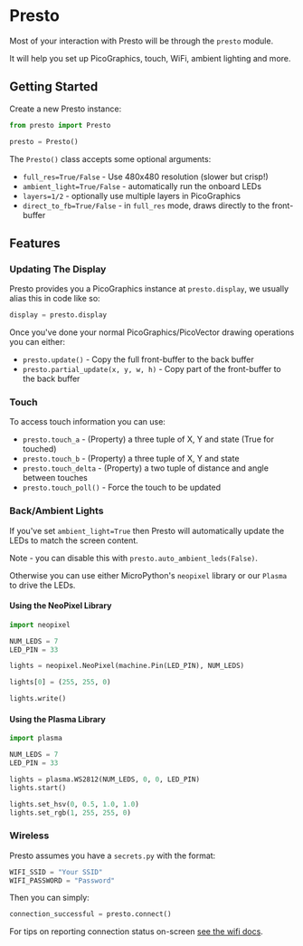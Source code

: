 # Presto

Most of your interaction with Presto will be through the `presto` module.

It will help you set up PicoGraphics, touch, WiFi, ambient lighting and more.

## Getting Started

Create a new Presto instance:

```python
from presto import Presto

presto = Presto()
```

The `Presto()` class accepts some optional arguments:

* `full_res=True/False` - Use 480x480 resolution (slower but crisp!)
* `ambient_light=True/False` - automatically run the onboard LEDs
* `layers=1/2` - optionally use multiple layers in PicoGraphics
* `direct_to_fb=True/False` - in `full_res` mode, draws directly to the front-buffer

## Features

### Updating The Display

Presto provides you a PicoGraphics instance at `presto.display`, we usually
alias this in code like so:

```python
display = presto.display
```

Once you've done your normal PicoGraphics/PicoVector drawing operations you
can either:

* `presto.update()` - Copy the full front-buffer to the back buffer
* `presto.partial_update(x, y, w, h)` - Copy part of the front-buffer to the back buffer

### Touch

To access touch information you can use:

* `presto.touch_a` - (Property) a three tuple of X, Y and state (True for touched)
* `presto.touch_b` - (Property) a three tuple of X, Y and state
* `presto.touch_delta` - (Property) a two tuple of distance and angle between touches
* `presto.touch_poll()` - Force the touch to be updated

### Back/Ambient Lights

If you've set `ambient_light=True` then Presto will automatically update the LEDs
to match the screen content.

Note - you can disable this with `presto.auto_ambient_leds(False)`.

Otherwise you can use either MicroPython's `neopixel` library or our `Plasma` to
drive the LEDs.

#### Using the NeoPixel Library

```python
import neopixel

NUM_LEDS = 7
LED_PIN = 33

lights = neopixel.NeoPixel(machine.Pin(LED_PIN), NUM_LEDS)

lights[0] = (255, 255, 0)

lights.write()
```

#### Using the Plasma Library


```python
import plasma

NUM_LEDS = 7
LED_PIN = 33

lights = plasma.WS2812(NUM_LEDS, 0, 0, LED_PIN)
lights.start()

lights.set_hsv(0, 0.5, 1.0, 1.0)
lights.set_rgb(1, 255, 255, 0)
```

### Wireless

Presto assumes you have a `secrets.py` with the format:

```python
WIFI_SSID = "Your SSID"
WIFI_PASSWORD = "Password"
```

Then you can simply:

```python
connection_successful = presto.connect()
```

For tips on reporting connection status on-screen [see the wifi docs](wifi.md).
